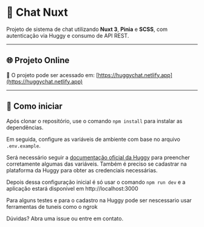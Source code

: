 # 💬 Chat Nuxt

Projeto de sistema de chat utilizando **Nuxt 3**, **Pinia** e **SCSS**, com autenticação via Huggy e consumo de API REST.

---

## 🌐 Projeto Online

🔗 O projeto pode ser acessado em: [https://huggychat.netlify.app](https://huggychat.netlify.app)

---

## 🚀 Como iniciar

Após clonar o repositório, use o comando `npm install` para instalar as dependências.

Em seguida, configure as variáveis de ambiente com base no arquivo `.env.example`.

Será necessário seguir a [documentação oficial da Huggy](https://developers.huggy.io/API/api-v3.html#authentication) para preencher corretamente algumas das variáveis. Também é preciso se cadastrar na plataforma da Huggy para obter as credenciais necessárias.

Depois dessa configuração inicial é só usar o comando `npm run dev` e a aplicação estará disponivel em http://localhost:3000

Para alguns testes e para o cadastro na Huggy pode ser nescessario usar ferramentas de tuneis como o ngrok

Dúvidas?
Abra uma issue ou entre em contato.
